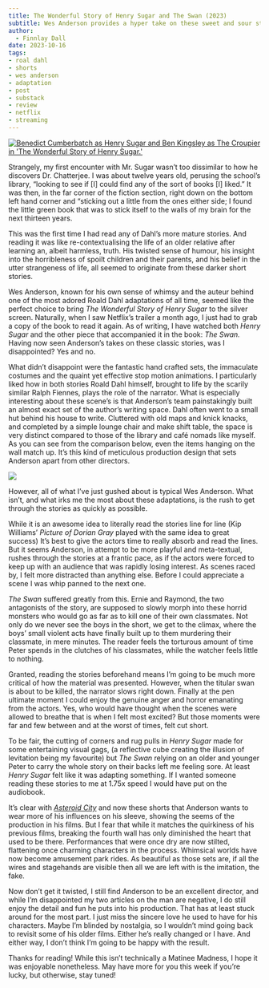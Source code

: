 ```yaml
---
title: The Wonderful Story of Henry Sugar and The Swan (2023)
subtitle: Wes Anderson provides a hyper take on these sweet and sour stories.
author:
  - Finnlay Dall
date: 2023-10-16
tags:
- roal dahl
- shorts
- wes anderson
- adaptation
- post
- substack
- review
- netflix
- streaming
---
```

[![Benedict Cumberbatch as Henry Sugar and Ben Kingsley as The Croupier in 'The Wonderful Story of Henry Sugar.'](https://substackcdn.com/image/fetch/w*1456,c*limit,f*auto,q*auto:good,fl*progressive:steep/https%3A%2F%2Fsubstack-post-media.s3.amazonaws.com%2Fpublic%2Fimages%2Fea0c7cee-19e9-424a-8272-aa103340f7a5*2048x1080.jpeg)](https://substackcdn.com/image/fetch/f*auto,q*auto:good,fl*progressive:steep/https%3A%2F%2Fsubstack-post-media.s3.amazonaws.com%2Fpublic%2Fimages%2Fea0c7cee-19e9-424a-8272-aa103340f7a5*2048x1080.jpeg)

Strangely, my first encounter with Mr. Sugar wasn’t too dissimilar to how he discovers Dr. Chatterjee. I was about twelve years old, perusing the school’s library, “looking to see if [I] could find any of the sort of books [I] liked.” It was then, in the far corner of the fiction section, right down on the bottom left hand corner and “sticking out a little from the ones either side; I found the little green book that was to stick itself to the walls of my brain for the next thirteen years.

This was the first time I had read any of Dahl’s more mature stories. And reading it was like re-contextualising the life of an older relative after learning an, albeit harmless, truth. His twisted sense of humour, his insight into the horribleness of spoilt children and their parents, and his belief in the utter strangeness of life, all seemed to originate from these darker short stories.

Wes Anderson, known for his own sense of whimsy and the auteur behind one of the most adored Roald Dahl adaptations of all time, seemed like the perfect choice to bring *The Wonderful Story of Henry Sugar* to the silver screen. Naturally, when I saw Netflix’s trailer a month ago, I just had to grab a copy of the book to read it again. As of writing, I have watched both *Henry Sugar* and the other piece that accompanied it in the book: *The Swan.* Having now seen Anderson’s takes on these classic stories, was I disappointed? Yes and no.

What didn’t disappoint were the fantastic hand crafted sets, the immaculate costumes and the quaint yet effective stop motion animations. I particularly liked how in both stories Roald Dahl himself, brought to life by the scarily similar Ralph Fiennes, plays the role of the narrator. What is especially interesting about these scene’s is that Anderson’s team painstakingly built an almost exact set of the author’s writing space. Dahl often went to a small hut behind his house to write. Cluttered with old maps and knick knacks, and completed by a simple lounge chair and make shift table, the space is very distinct compared to those of the library and café nomads like myself. As you can see from the comparison below, even the items hanging on the wall match up. It’s this kind of meticulous production design that sets Anderson apart from other directors.

[![](https://substackcdn.com/image/fetch/w*1456,c*limit,f*auto,q*auto:good,fl*progressive:steep/https%3A%2F%2Fsubstack-post-media.s3.amazonaws.com%2Fpublic%2Fimages%2Fcc52dd33-1e06-4a7e-a81a-268139011860*600x600.jpeg)](https://substackcdn.com/image/fetch/f*auto,q*auto:good,fl*progressive:steep/https%3A%2F%2Fsubstack-post-media.s3.amazonaws.com%2Fpublic%2Fimages%2Fcc52dd33-1e06-4a7e-a81a-268139011860*600x600.jpeg)

However, all of what I’ve just gushed about is typical Wes Anderson. What isn’t, and what irks me the most about these adaptations, is the rush to get through the stories as quickly as possible. 

While it is an awesome idea to literally read the stories line for line (Kip Williams’ *Picture of Dorian Gray* played with the same idea to great success) It’s best to give the actors time to really absorb and read the lines. But it seems Anderson, in attempt to be more playful and meta-textual, rushes through the stories at a frantic pace, as if the actors were forced to keep up with an audience that was rapidly losing interest. As scenes raced by, I felt more distracted than anything else. Before I could appreciate a scene I was whip panned to the next one. 

*The Swan* suffered greatly from this. Ernie and Raymond, the two antagonists of the story, are supposed to slowly morph into these horrid monsters who would go as far as to kill one of their own classmates. Not only do we never see the boys in the short, we get to the climax, where the boys’ small violent acts have finally built up to them murdering their classmate, in mere minutes. The reader feels the torturous amount of time Peter spends in the clutches of his classmates, while the watcher feels little to nothing. 

Granted, reading the stories beforehand means I’m going to be much more critical of how the material was presented. However, when the titular swan is about to be killed, the narrator slows right down. Finally at the pen ultimate moment I could enjoy the genuine anger and horror emanating from the actors. Yes, who would have thought when the scenes were allowed to breathe that is when I felt most excited? But those moments were far and few between and at the worst of times, felt cut short.

To be fair, the cutting of corners and rug pulls in *Henry Sugar* made for some entertaining visual gags, (a reflective cube creating the illusion of levitation being my favourite) but *The Swan* relying on an older and younger Peter to carry the whole story on their backs left me feeling sore. At least *Henry Sugar* felt like it was adapting something. If I wanted someone reading these stories to me at 1.75x speed I would have put on the audiobook.

It’s clear with *[Asteroid City](https://open.substack.com/pub/finnwritesmovies/p/writing-for-warmth?r=1pgj61&utm*campaign=post&utm*medium=web)* and now these shorts that Anderson wants to wear more of his influences on his sleeve, showing the seems of the production in his films. But I fear that while it matches the quirkiness of his previous films, breaking the fourth wall has only diminished the heart that used to be there. Performances that were once dry are now stilted, flattening once charming characters in the process. Whimsical worlds have now become amusement park rides. As beautiful as those sets are, if all the wires and stagehands are visible then all we are left with is the imitation, the fake.

Now don’t get it twisted, I still find Anderson to be an excellent director, and while I’m disappointed my two articles on the man are negative, I do still enjoy the detail and fun he puts into his production. That has at least stuck around for the most part. I just miss the sincere love he used to have for his characters. Maybe I’m blinded by nostalgia, so I wouldn’t mind going back to revisit some of his older films. Either he’s really changed or I have. And either way, I don’t think I’m going to be happy with the result.

Thanks for reading! While this isn’t technically a Matinee Madness, I hope it was enjoyable nonetheless. May have more for you this week if you’re lucky, but otherwise, stay tuned!
